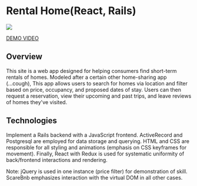 # Rental Home(React, Rails)
![](https://user-images.githubusercontent.com/39370721/50369381-d1da5400-05a5-11e9-9867-a9032a238856.gif)

[DEMO VIDEO](https://www.dropbox.com/s/m8vpty09040gwrw/Untitled.mov?dl=0)

## Overview

This site is a web app designed for helping consumers find short-term rentals of
homes. Modeled after a certain other home-sharing app (...cough),
This app allows users to search for homes via location and filter based on price,
occupancy, and proposed dates of stay. Users can then request a reservation, view their upcoming and past trips,
and leave reviews of homes they've visited.

## Technologies

Implement a Rails backend with a JavaScript frontend. ActiveRecord and
Postgresql are employed for data storage and querying. HTML and CSS are responsible
for all styling and animations (emphasis on CSS keyframes for movement). Finally, React with Redux
is used for systematic uniformity of back/frontend interactions and rendering.

Note: jQuery is used in one instance (price filter) for demonstration of skill. ScareBnb emphasizes
interaction with the virtual DOM in all other cases.





